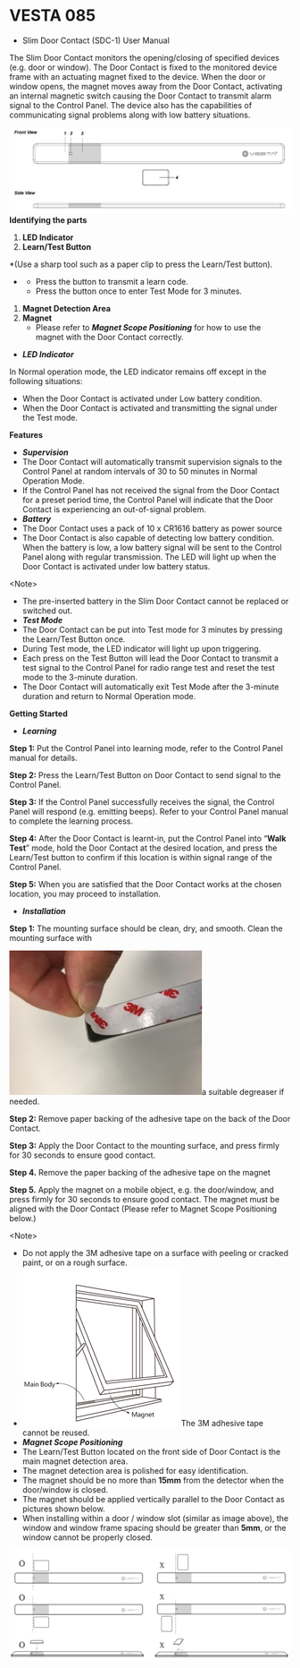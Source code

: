 # VESTA 085

* Slim Door Contact (SDC-1) User Manual

The Slim Door Contact monitors the opening/closing of specified devices (e.g. door or window). The Door Contact is fixed to the monitored device frame with an actuating magnet fixed to the device. When the door or window opens, the magnet moves away from the Door Contact, activating an internal magnetic switch causing the Door Contact to transmit alarm signal to the Control Panel. The device also has the capabilities of communicating signal problems along with low battery situations.

![](<.gitbook/assets/0 (14).png>)**Identifying the parts**

1. **LED Indicator**
2. **Learn/Test Button**

\*(Use a sharp tool such as a paper clip to press the Learn/Test button).

*
  * Press the button to transmit a learn code.
  * Press the button once to enter Test Mode for 3 minutes.

1. **Magnet Detection Area**
2. **Magnet**
   * Please refer to _**Magnet Scope Positioning**_ for how to use the magnet with the Door Contact correctly.

* _**LED Indicator**_

In Normal operation mode, the LED indicator remains off except in the following situations:

* When the Door Contact is activated under Low battery condition.
* When the Door Contact is activated and transmitting the signal under the Test mode.

**Features**

* _**Supervision**_
* The Door Contact will automatically transmit supervision signals to the Control Panel at random intervals of 30 to 50 minutes in Normal Operation Mode.
* If the Control Panel has not received the signal from the Door Contact for a preset period time, the Control Panel will indicate that the Door Contact is experiencing an out-of-signal problem.
* _**Battery**_
* The Door Contact uses a pack of 10 x CR1616 battery as power source
* The Door Contact is also capable of detecting low battery condition. When the battery is low, a low battery signal will be sent to the Control Panel along with regular transmission. The LED will light up when the Door Contact is activated under low battery status.

\<Note>

* The pre-inserted battery in the Slim Door Contact cannot be replaced or switched out.
* _**Test Mode**_
* The Door Contact can be put into Test mode for 3 minutes by pressing the Learn/Test Button once.
* During Test mode, the LED indicator will light up upon triggering.
* Each press on the Test Button will lead the Door Contact to transmit a test signal to the Control Panel for radio range test and reset the test mode to the 3-minute duration.
* The Door Contact will automatically exit Test Mode after the 3-minute duration and return to Normal Operation mode.

**Getting Started**

* _**Learning**_

**Step 1:** Put the Control Panel into learning mode, refer to the Control Panel manual for details.

**Step 2:** Press the Learn/Test Button on Door Contact to send signal to the Control Panel.

**Step 3:** If the Control Panel successfully receives the signal, the Control Panel will respond (e.g. emitting beeps). Refer to your Control Panel manual to complete the learning process.

**Step 4:** After the Door Contact is learnt-in, put the Control Panel into “**Walk Test**” mode, hold the Door Contact at the desired location, and press the Learn/Test button to confirm if this location is within signal range of the Control Panel.

**Step 5:** When you are satisfied that the Door Contact works at the chosen location, you may proceed to installation.

* _**Installation**_

**Step 1:** The mounting surface should be clean, dry, and smooth. Clean the mounting surface with

![](<.gitbook/assets/1 (8) (1).jpeg>)a suitable degreaser if needed.

**Step 2:** Remove paper backing of the adhesive tape on the back of the Door Contact.

**Step 3:** Apply the Door Contact to the mounting surface, and press firmly for 30 seconds to ensure good contact.

**Step 4.** Remove the paper backing of the adhesive tape on the magnet

**Step 5.** Apply the magnet on a mobile object, e.g. the door/window, and press firmly for 30 seconds to ensure good contact. The magnet must be aligned with the Door Contact (Please refer to Magnet Scope Positioning below.)

\<Note>

* Do not apply the 3M adhesive tape on a surface with peeling or cracked paint, or on a rough surface.
* ![C:\Users\c0982\Desktop\影像\SDC-1\_0622\_03.png](<.gitbook/assets/2 (23).png>)The 3M adhesive tape cannot be reused.
* _**Magnet Scope Positioning**_
* The Learn/Test Button located on the front side of Door Contact is the main magnet detection area.
* The magnet detection area is polished for easy identification.
* The magnet should be no more than **15mm** from the detector when the door/window is closed.
* The magnet should be applied vertically parallel to the Door Contact as pictures shown below.
* When installing within a door / window slot (similar as image above), the window and window frame spacing should be greater than **5mm**, or the window cannot be properly closed.

![](<.gitbook/assets/3 (22).png>)
